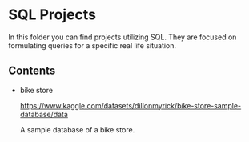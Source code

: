 # SQL Projects
In this folder you can find projects utilizing SQL. They are focused on formulating queries for a specific real life situation.

## Contents
* bike store

  https://www.kaggle.com/datasets/dillonmyrick/bike-store-sample-database/data

  A sample database of a bike store.
